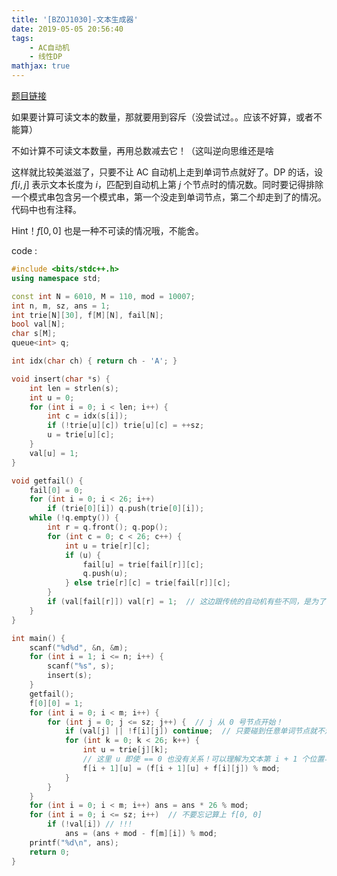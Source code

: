 ```yaml
---
title: '[BZOJ1030]-文本生成器'
date: 2019-05-05 20:56:40
tags: 
    - AC自动机
    - 线性DP
mathjax: true 
---
```


[题目链接](https://www.lydsy.com/JudgeOnline/problem.php?id=1030)

如果要计算可读文本的数量，那就要用到容斥（没尝试过。。应该不好算，或者不能算）

不如计算不可读文本数量，再用总数减去它！（这叫逆向思维还是啥

这样就比较美滋滋了，只要不让 AC 自动机上走到单词节点就好了。DP 的话，设 $f[i, j]$ 表示文本长度为 $i$，匹配到自动机上第 $j$ 个节点时的情况数。同时要记得排除一个模式串包含另一个模式串，第一个没走到单词节点，第二个却走到了的情况。代码中也有注释。

Hint！$f[0, 0]$ 也是一种不可读的情况哦，不能舍。

code :
``` c++
#include <bits/stdc++.h>
using namespace std;

const int N = 6010, M = 110, mod = 10007;
int n, m, sz, ans = 1;
int trie[N][30], f[M][N], fail[N];
bool val[N];
char s[M];
queue<int> q;

int idx(char ch) { return ch - 'A'; }

void insert(char *s) {
    int len = strlen(s);
    int u = 0;
    for (int i = 0; i < len; i++) {
        int c = idx(s[i]);
        if (!trie[u][c]) trie[u][c] = ++sz;
        u = trie[u][c];
    }
    val[u] = 1;
}

void getfail() {
    fail[0] = 0;
    for (int i = 0; i < 26; i++)
        if (trie[0][i]) q.push(trie[0][i]);
    while (!q.empty()) {
        int r = q.front(); q.pop();
        for (int c = 0; c < 26; c++) {
            int u = trie[r][c];
            if (u) {
                fail[u] = trie[fail[r]][c];
                q.push(u);
            } else trie[r][c] = trie[fail[r]][c];
        }
        if (val[fail[r]]) val[r] = 1;  // 这边跟传统的自动机有些不同，是为了不让 “一个模式串包含另一个模式串，一个没走到单词节点但另一个走到了” 的情况出现
    }
}

int main() {
    scanf("%d%d", &n, &m);
    for (int i = 1; i <= n; i++) {
        scanf("%s", s);
        insert(s);
    }
    getfail();
    f[0][0] = 1;
    for (int i = 0; i < m; i++) {
        for (int j = 0; j <= sz; j++) {  // j 从 0 号节点开始！
            if (val[j] || !f[i][j]) continue;  // 只要碰到任意单词节点就不走
            for (int k = 0; k < 26; k++) {
                int u = trie[j][k];
                // 这里 u 即使 == 0 也没有关系！可以理解为文本第 i + 1 个位置与自动机的根结点（0 号节点）匹配
                f[i + 1][u] = (f[i + 1][u] + f[i][j]) % mod;
            }
        }
    }
    for (int i = 0; i < m; i++) ans = ans * 26 % mod;
    for (int i = 0; i <= sz; i++)  // 不要忘记算上 f[0, 0]
        if (!val[i]) // !!!
            ans = (ans + mod - f[m][i]) % mod;
    printf("%d\n", ans);
    return 0;
}
```